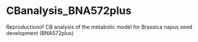 # CBanalysis_BNA572plus
Reproductionof CB analysis of the metabolic model for Brassica napus seed development (BNA572plus)
